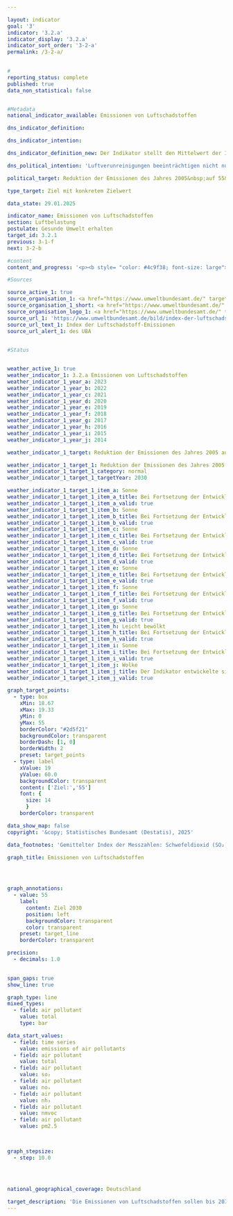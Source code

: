 ```yaml
---

layout: indicator        
goal: '3'        
indicator: '3.2.a'        
indicator_display: '3.2.a'        
indicator_sort_order: '3-2-a'        
permalink: /3-2-a/        
        

#
reporting_status: complete        
published: true        
data_non_statistical: false        


#Metadata        
national_indicator_available: Emissionen von Luftschadstoffen        

dns_indicator_definition:         

dns_indicator_intention:         

dns_indicator_definition_new: Der Indikator stellt den Mittelwert der Indizes der nationalen Emissionen der fünf Luftschadstoffe Schwefeldioxid (SO₂), Stickstoffoxid (NOₓ), Ammoniak (NH₃), flüchtige organische Verbindungen (NMVOC) und Feinstaub (PM₂,₅) im Vergleich zum Basisjahr 2005&nbsp;dar.        

dns_political_intention: 'Luftverunreinigungen beeinträchtigen nicht nur die Gesundheit der Menschen, sondern auch Ökosysteme und Artenvielfalt. Das ungewichtete Mittel der Emissionen bestimmter Luftschadstoffe soll daher bis zum Jahr 2030&nbsp;um 45&nbsp;% gegenüber dem Jahr 2005&nbsp;sinken. Dieses Ziel basiert auf der Verpflichtung Deutschlands gegenüber der Europäischen Union (EU), den Ausstoß der einzelnen Luftschadstoffe bis 2030&nbsp;wie folgt zu reduzieren: Schwefeldioxid (SO₂) um 58&nbsp;%, Stickstoffoxid (NOₓ) um 65&nbsp;%, Ammoniak (NH₃) um 29&nbsp;%, flüchtige organische Verbindungen (NMVOC) um 28&nbsp;% und Feinstaub (PM₂,₅) um 43&nbsp;%.'        

political_target: Reduktion der Emissionen des Jahres 2005&nbsp;auf 55&nbsp;% (ungewichtetes Mittel der fünf Schadstoffe) bis 2030        

type_target: Ziel mit konkretem Zielwert        

data_state: 29.01.2025        

indicator_name: Emissionen von Luftschadstoffen        
section: Luftbelastung        
postulate: Gesunde Umwelt erhalten        
target_id: 3.2.1        
previous: 3-1-f        
next: 3-2-b        

#content         
content_and_progress: '<p><b style= "color: #4c9f38; font-size: large">3.2.a Emissionen von Luftschadstoffen</b><br><br>Dieser Indikator stellt das ungewichtete, arithmetische Mittel der prozentualen Entwicklung der in Deutschland freigesetzten Emissionen von Schwefeldioxid (SO₂), Stickstoffoxid (NOₓ), Ammoniak (NH₃), flüchtigen organischen Verbindungen (NMVOC) und Feinstaub (PM₂,₅) dar. Die Veränderungsraten der einzelnen Luftschadstoffe fließen dabei gleichwertig in die Berechnung ein&nbsp;–&nbsp;unabhängig davon, dass sie unterschiedliche Ursachen und Wirkungen haben. Daher ist der Indikator nur indirekt an die Einhaltung der gegenüber der Europäischen Union (EU) verpflichtenden Emissionsminderungsziele gekoppelt. Es ist somit möglich, dass die Reduktionsziele des Gesamtindikators erreicht werden, während die Emissionsminderungsziele für einzelne Schadstoffe verfehlt werden.<br><br>Die Ausgangsdaten, die als Grundlage für die Berichtspflichten im Rahmen der Genfer Luftreinhaltekonvention (CLRTAP) sowie der EU-Richtlinie über nationale Emissionshöchstmengen (NEC-Richtlinie) dienen, werden jährlich vom Umweltbundesamt (UBA) ermittelt. Im Anschluss bereiten die Umweltökonomischen Gesamtrechnungen (UGR) des Statistischen Bundesamtes diese Daten weiter auf. Dabei werden die einzelnen Emissionen unter anderem nach verschiedenen Wirtschaftszweigen und den privaten Haushalten differenziert ausgewiesen.<br><br>Die Emissionen von Luftschadstoffen insgesamt sind nach vorläufigen Berechnungen bis zum Jahr 2023&nbsp;im Vergleich zu 2005&nbsp;um 39,5&nbsp;% zurückgegangen. Damit entwickelte sich der Indikator in die angestrebte Richtung und würde&nbsp;–&nbsp;bei gleichbleibender Entwicklung&nbsp;–&nbsp;das Ziel erreichen, die Emissionen bis 2030&nbsp;auf 55&nbsp;% des Niveaus von 2005&nbsp;zu reduzieren. Die Emissionen der einzelnen Schadstoffe reduzierten sich im Zeitraum von 2005&nbsp;bis 2023&nbsp;jedoch unterschiedlich stark. Auf Grundlage der Entwicklung der vergangenen Jahre können die von Deutschland gegenüber der EU eingegangenen Reduktionsverpflichtungen bis 2030&nbsp;für jeden einzelnen Luftschadstoff erreicht werden.<br><br>Die Emissionen flüchtiger organischer Verbindungen (NMVOC), die überwiegend durch den industriellen Einsatz von Lösungsmitteln verursacht werden, konnten im genannten Zeitraum um 34,9&nbsp;% deutlich gesenkt werden. Im angegebenen Zeitraum sanken die Emissionen von Feinstaub (PM₂,₅) um 40,9&nbsp;%. Im Jahr 2023&nbsp;entfiel der größte Anteil der Feinstaub-Emissionen auf Haushalte und Kleinverbraucher mit 26,2&nbsp;%. Die Industrie war für 27,5&nbsp;% der Emissionen verantwortlich. Auf den Verkehrsbereich entfielen 24,3&nbsp;% der Feinstaub-Emissionen&nbsp;–&nbsp;das sind 9,4&nbsp;Prozentpunkte weniger als im Jahr 2005.<br><br>Die Emissionen von Stickstoffoxiden (NOₓ) gingen bis 2023&nbsp;im Vergleich zu 2005&nbsp;um 47,3&nbsp;% zurück und entwickelten sich damit ebenfalls in die angestrebte Richtung. Der Hauptanteil der Stickstoffoxid-Emissionen wurde im Jahr 2023&nbsp;vor allem durch den Verkehrssektor und die Energiewirtschaft verursacht. Die Emissionen von Schwefeldioxid (SO₂), die hauptsächlich in der Energiewirtschaft entstehen, sind im betrachteten Zeitraum um 54,1&nbsp;% zurückgegangen.<br><br>Die Emissionen von Ammoniak (NH₃) sind im Jahr 2018&nbsp;erstmals deutlich unter das Niveau von 2005&nbsp;gesunken. Im gesamten Betrachtungszeitraum von 2005&nbsp;bis 2023&nbsp;beträgt der Rückgang 20,3&nbsp;%. Zwischen 2005&nbsp;und 2018&nbsp;kam es jedoch zeitweise zu einem Anstieg der Ammoniak-Emissionen, wodurch sich im gesamten Zeitraum nur ein moderater Rückgang ergibt. Hauptursache für den Anstieg in diesem Zeitraum war die landwirtschaftliche Bodennutzung, insbesondere die Ausbringung von Gärresten aus der Vergärung von Energiepflanzen. Etwa die Hälfte der Ammoniak-Emissionen ist dieser Quellgruppe zuzuordnen.</p>'                

#Sources        

source_active_1: true
source_organisation_1: <a href="https://www.umweltbundesamt.de/" target="_blank" onclick="return confirm_alert('des UBA', 'De')">Umweltbundesamt</a>
source_organisation_1_short: <a href="https://www.umweltbundesamt.de/" target="_blank" onclick="return confirm_alert('des UBA', 'De')">Umweltbundesamt</a>
source_organisation_logo_1: <a href="https://www.umweltbundesamt.de/" target="_blank" onclick="return confirm_alert('des UBA', 'De')"><img src="https://dnsTestEnvironment.github.io/dns-indicators/public/OrgImgDe/uba.png" alt="Umweltbundesamt" title=" Klicken Sie hier um zur Homepage der Organisation Umweltbundesamt zu gelangen." style="height:60px; width:148px; border:transparent"/></a>
source_url_1: 'https://www.umweltbundesamt.de/bild/index-der-luftschadstoff-emissionen'
source_url_text_1: Index der Luftschadstoff-Emissionen
source_url_alert_1: des UBA
        

#Status        


weather_active_1: true
weather_indicator_1: 3.2.a Emissionen von Luftschadstoffen
weather_indicator_1_year_a: 2023
weather_indicator_1_year_b: 2022
weather_indicator_1_year_c: 2021
weather_indicator_1_year_d: 2020
weather_indicator_1_year_e: 2019
weather_indicator_1_year_f: 2018
weather_indicator_1_year_g: 2017
weather_indicator_1_year_h: 2016
weather_indicator_1_year_i: 2015
weather_indicator_1_year_j: 2014

weather_indicator_1_target: Reduktion der Emissionen des Jahres 2005 auf 55 Prozent (ungewichtetes Mittel der fünf Schadstoffe) bis 2030

weather_indicator_1_target_1: Reduktion der Emissionen des Jahres 2005 auf 55 % (ungewichtetes Mittel der fünf Schadstoffe) bis 2030
weather_indicator_1_target_1_category: normal
weather_indicator_1_target_1_targetYear: 2030

weather_indicator_1_target_1_item_a: Sonne
weather_indicator_1_target_1_item_a_title: Bei Fortsetzung der Entwicklung aus 2023 wäre der Zielwert erreicht oder um weniger als 5&nbsp;% der Differenz zwischen Zielwert und dem Wert aus 2023 verfehlt worden.
weather_indicator_1_target_1_item_a_valid: true
weather_indicator_1_target_1_item_b: Sonne
weather_indicator_1_target_1_item_b_title: Bei Fortsetzung der Entwicklung aus 2022 wäre der Zielwert erreicht oder um weniger als 5&nbsp;% der Differenz zwischen Zielwert und dem Wert aus 2022 verfehlt worden.
weather_indicator_1_target_1_item_b_valid: true
weather_indicator_1_target_1_item_c: Sonne
weather_indicator_1_target_1_item_c_title: Bei Fortsetzung der Entwicklung aus 2021 wäre der Zielwert erreicht oder um weniger als 5&nbsp;% der Differenz zwischen Zielwert und dem Wert aus 2021 verfehlt worden.
weather_indicator_1_target_1_item_c_valid: true
weather_indicator_1_target_1_item_d: Sonne
weather_indicator_1_target_1_item_d_title: Bei Fortsetzung der Entwicklung aus 2020 wäre der Zielwert erreicht oder um weniger als 5&nbsp;% der Differenz zwischen Zielwert und dem Wert aus 2020 verfehlt worden.
weather_indicator_1_target_1_item_d_valid: true
weather_indicator_1_target_1_item_e: Sonne
weather_indicator_1_target_1_item_e_title: Bei Fortsetzung der Entwicklung aus 2019 wäre der Zielwert erreicht oder um weniger als 5&nbsp;% der Differenz zwischen Zielwert und dem Wert aus 2019 verfehlt worden.
weather_indicator_1_target_1_item_e_valid: true
weather_indicator_1_target_1_item_f: Sonne
weather_indicator_1_target_1_item_f_title: Bei Fortsetzung der Entwicklung aus 2018 wäre der Zielwert erreicht oder um weniger als 5&nbsp;% der Differenz zwischen Zielwert und dem Wert aus 2018 verfehlt worden.
weather_indicator_1_target_1_item_f_valid: true
weather_indicator_1_target_1_item_g: Sonne
weather_indicator_1_target_1_item_g_title: Bei Fortsetzung der Entwicklung aus 2017 wäre der Zielwert erreicht oder um weniger als 5&nbsp;% der Differenz zwischen Zielwert und dem Wert aus 2017 verfehlt worden.
weather_indicator_1_target_1_item_g_valid: true
weather_indicator_1_target_1_item_h: Leicht bewölkt
weather_indicator_1_target_1_item_h_title: Bei Fortsetzung der Entwicklung von 2016 wäre das Ziel um mindestens 5&nbsp;%, aber maximal um 20&nbsp;% der Differenz zwischen Zielwert und dem Wert aus 2016 verfehlt worden.
weather_indicator_1_target_1_item_h_valid: true
weather_indicator_1_target_1_item_i: Sonne
weather_indicator_1_target_1_item_i_title: Bei Fortsetzung der Entwicklung aus 2015 wäre der Zielwert erreicht oder um weniger als 5&nbsp;% der Differenz zwischen Zielwert und dem Wert aus 2015 verfehlt worden.
weather_indicator_1_target_1_item_i_valid: true
weather_indicator_1_target_1_item_j: Wolke
weather_indicator_1_target_1_item_j_title: Der Indikator entwickelte sich in 2014 zwar in die gewünschte Richtung auf das Ziel zu, bei Fortsetzung der Entwicklung wäre das Ziel im Zieljahr aber um mehr als 20 % der Differenz zwischen Zielwert und dem Wert aus 2014 verfehlt worden.
weather_indicator_1_target_1_item_j_valid: true        

graph_target_points:
  - type: box
    xMin: 18.67
    xMax: 19.33
    yMin: 0
    yMax: 55
    borderColor: "#2d5f21"
    backgroundColor: transparent
    borderDash: [1, 0]
    borderWidth: 2
    preset: target_points
  - type: label
    xValue: 19
    yValue: 60.0
    backgroundColor: transparent
    content: ['Ziel:','55']
    font: {
      size: 14
      }
    borderColor: transparent        

data_show_map: false        
copyright: '&copy; Statistisches Bundesamt (Destatis), 2025'        

data_footnotes: 'Gemittelter Index der Messzahlen: Schwefeldioxid (SO₂), Stickstoffoxide (NOₓ), Ammoniak (NH₃), flüchtige organische Verbindungen (NMVOC) und Feinstaub (PM₂.₅).<br>• 2023 vorläufige Daten.'        

graph_title: Emissionen von Luftschadstoffen        

        


graph_annotations:
  - value: 55
    label:
      content: Ziel 2030
      position: left
      backgroundColor: transparent
      color: transparent
    preset: target_line
    borderColor: transparent        

precision: 
  - decimals: 1.0
            

span_gaps: true        
show_line: true        

graph_type: line        
mixed_types:
  - field: air pollutant
    value: total
    type: bar        

data_start_values: 
  - field: time series
    value: emissions of air pollutants
  - field: air pollutant
    value: total
  - field: air pollutant
    value: so₂
  - field: air pollutant
    value: noₓ
  - field: air pollutant
    value: nh₃
  - field: air pollutant
    value: nmvoc
  - field: air pollutant
    value: pm2.5        

        

graph_stepsize: 
  - step: 10.0
            

                        

national_geographical_coverage: Deutschland                

target_description: 'Die Emissionen von Luftschadstoffen sollen bis 2030&nbsp;auf höchstens 55&nbsp;% des Wertes von 2005&nbsp;reduziert werden.<br><br>• Ausgehend von der Zielformulierung würde das politisch festgelegte Ziel bei Fortsetzung der durchschnittlichen Entwicklung der letzten sechs Jahre bereits 2025&nbsp;erreicht werden, trotz der Stagnation in den Jahren 2021&nbsp;und 2022. Der Indikator 3.2.a wird für das Jahr 2023&nbsp;mit <b>Sonne</b> bewertet.<br><br><a href="https://dnsUpgradeEnvironment.github.io/site/status"><img src="https://sdg-indikatoren.de/public/Wettersymbole/Sonne.png" title="Bei Fortsetzung der Entwicklung aus 2023&nbsp;wäre der Zielwert erreicht oder um weniger als 5&nbsp;% der Differenz zwischen Zielwert und dem Wert aus 2023&nbsp;verfehlt worden." alt="Wettersymbol Sonne"/></a> <br><small>Datenstand bei Bewertung: 29.01.2025</small>'        
---
```


